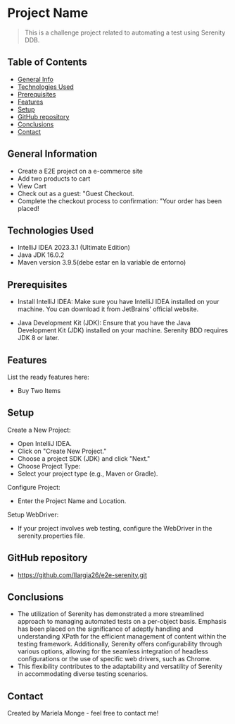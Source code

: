 # Project Name
> This is a challenge project related to automating a test using Serenity DDB.

## Table of Contents
* [General Info](#general-information)
* [Technologies Used](#technologies-used)
* [Prerequisites](#Prerequisites)
* [Features](#features)
* [Setup](#setup)
* [GitHub repository](#GitHub-repository)
* [Conclusions](#Conclusions)
* [Contact](#Contact)

## General Information
- Create a E2E project on a e-commerce site 
- Add two products to cart
- View Cart
- Check out as a guest: "Guest Checkout.
- Complete the checkout process to confirmation: "Your order has been placed!

## Technologies Used
- IntelliJ IDEA 2023.3.1 (Ultimate Edition)
- Java JDK 16.0.2
- Maven version 3.9.5(debe estar en la variable de entorno)

## Prerequisites
- Install IntelliJ IDEA:
Make sure you have IntelliJ IDEA installed on your machine. You can download it from JetBrains' official website.

- Java Development Kit (JDK):
Ensure that you have the Java Development Kit (JDK) installed on your machine. Serenity BDD requires JDK 8 or later.

## Features
List the ready features here:
- Buy Two Items


## Setup
Create a New Project:

- Open IntelliJ IDEA.
- Click on "Create New Project."
- Choose a project SDK (JDK) and click "Next."
- Choose Project Type:
- Select your project type (e.g., Maven or Gradle).

Configure Project:

- Enter the Project Name and Location.

Setup WebDriver:

- If your project involves web testing, configure the WebDriver in the serenity.properties file.


## GitHub repository
- https://github.com/Ilargia26/e2e-serenity.git

## Conclusions
- The utilization of Serenity has demonstrated a more streamlined approach to managing automated tests on a per-object basis. 
Emphasis has been placed on the significance of adeptly handling and understanding XPath for the efficient management of content within the testing framework. 
Additionally, Serenity offers configurability through various options, allowing for the seamless integration of headless configurations or the use of specific web drivers, such as Chrome. 
- This flexibility contributes to the adaptability and versatility of Serenity in accommodating diverse testing scenarios.


## Contact
Created by Mariela Monge - feel free to contact me!



